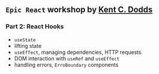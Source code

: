 ## `Epic React` workshop by [Kent C. Dodds](https://github.com/kentcdodds) 
### Part 2: React Hooks

- `useState`
- lifting state
- `useEffect`, managing dependencies, HTTP requests
- DOM interaction with `useRef` and `useEffect`
- handling errors, `ErroBoundary` components

